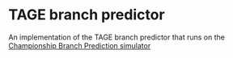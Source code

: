 # TAGE branch predictor

An implementation of the TAGE branch predictor that runs on the [Championship Branch Prediction simulator](https://ericrotenberg.wordpress.ncsu.edu/cbp2025/)

